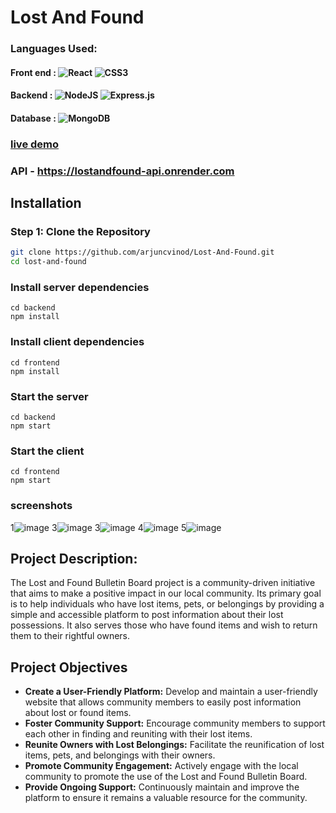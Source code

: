 # Lost And Found
### Languages Used:
#### Front end : ![React](https://img.shields.io/badge/react-%2320232a.svg?style=flat&logo=react&logoColor=%2361DAFB) ![CSS3](https://img.shields.io/badge/css3-%231572B6.svg?style=flat&logo=css3&logoColor=white) 
#### Backend : ![NodeJS](https://img.shields.io/badge/node.js-6DA55F?style=flat&logo=node.js&logoColor=white) ![Express.js](https://img.shields.io/badge/express.js-%23404d59.svg?style=flat&logo=express&logoColor=%2361DAFB)
#### Database : ![MongoDB](https://img.shields.io/badge/MongoDB-%234ea94b.svg?style=flat&logo=mongodb&logoColor=white) <br />
### [live demo](https://lostandfound-acv.vercel.app)
### API - https://lostandfound-api.onrender.com

## Installation

### Step 1: Clone the Repository

```bash
git clone https://github.com/arjuncvinod/Lost-And-Found.git
cd lost-and-found
```
### Install server dependencies
```console cd server
cd backend
npm install
```
### Install client dependencies
```console
cd frontend
npm install
```
### Start the server
```console
cd backend
npm start
```
### Start the client
```console
cd frontend
npm start
```
### screenshots
1![image](https://github.com/arjuncvinod/Lost-And-Found/assets/68469520/7b68e817-1a62-4dfb-835f-6008379f752d)
3![image](https://github.com/arjuncvinod/Lost-And-Found/assets/68469520/1b137131-d0bc-4fc8-a737-6c2c797e45dc)
3![image](https://github.com/arjuncvinod/Lost-And-Found/assets/68469520/a19cdaa6-7003-4116-8429-d663c5a4dc10)
4![image](https://github.com/arjuncvinod/Lost-And-Found/assets/68469520/6f7b09e9-a997-4b20-984d-014c14468557)
5![image](https://github.com/arjuncvinod/Lost-And-Found/assets/68469520/337b8c7c-c689-480f-b45a-8de7fc77e7c7)




## Project Description:
The Lost and Found Bulletin Board project is a community-driven initiative that aims to make a positive impact in our local community. Its primary goal is to help individuals who have lost items, pets, or belongings by providing a simple and accessible platform to post information about their lost possessions. It also serves those who have found items and wish to return them to their rightful owners.

## Project Objectives
- **Create a User-Friendly Platform:** Develop and maintain a user-friendly website that allows community members to easily post information about lost or found items.
- **Foster Community Support:** Encourage community members to support each other in finding and reuniting with their lost items.
- **Reunite Owners with Lost Belongings:** Facilitate the reunification of lost items, pets, and belongings with their owners.
- **Promote Community Engagement:** Actively engage with the local community to promote the use of the Lost and Found Bulletin Board.
- **Provide Ongoing Support:** Continuously maintain and improve the platform to ensure it remains a valuable resource for the community.
  
